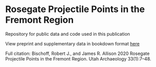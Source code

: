 # Rosegate Projectile Points in the Fremont Region
 Repository for public data and code used in this publication
 
 View preprint and supplementary data in bookdown format [here](https://bischrob.github.io/Rosegate-Projectile-Points-in-the-Fremont-Region/#)

 Full citation:
 Bischoff, Robert J., and James R. Allison
 2020 Rosegate Projectile Points in the Fremont Region. Utah Archaeology 33(1):7–48.
